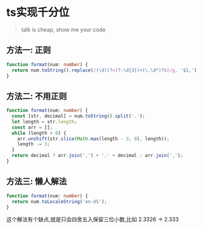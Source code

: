 # ts实现千分位

> talk is cheap, show me your code

## 方法一: 正则

```typescript
function format(num: number) {
  return num.toString().replace(/(\d)(?=(?:\d{3})+(\.\d*)?$)/g, '$1,');
}
```

## 方法二: 不用正则

```typescript
function format(num: number) {
  const [str, decimal] = num.toString().split('.');
  let length = str.length;
  const arr = [];
  while (length > 0) {
    arr.unshift(str.slice(Math.max(length - 3, 0), length));
    length -= 3;
  }
  return decimal ? arr.join(',') + '.' + decimal : arr.join(',');
}
```

## 方法三: 懒人解法

```typescript
function format(num: number) {
  return num.toLocaleString('en-US');
}
```

这个解法有个缺点,就是只会四舍五入保留三位小数,比如 2.3326 -> 2.333